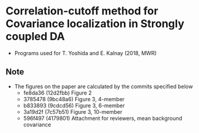 # Correlation-cutoff method for Covariance localization in Strongly coupled DA
* Programs used for T. Yoshida and E. Kalnay (2018, MWR)

## Note
* The figures on the paper are calculated by the commits specified below
    * fe8da36 (12d2fbb) Figure 2
    * 3785478 (9bc48a6) Figure 3, 4-member
    * b833893 (9cdcd56) Figure 3, 6-member
    * 3a19d2f (7c57b51) Figure 3, 10-member
    * 596f497 (4179801) Attachment for reviewers, mean background covariance
